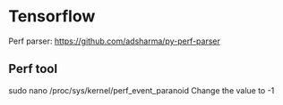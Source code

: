 # Tensorflow

Perf parser: https://github.com/adsharma/py-perf-parser

## Perf tool 
sudo nano /proc/sys/kernel/perf_event_paranoid
Change the value to -1